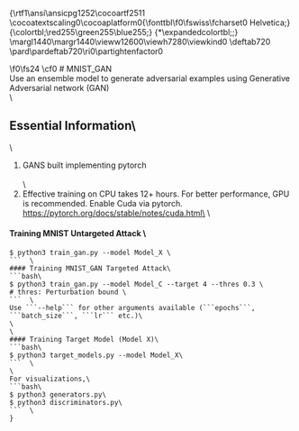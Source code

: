{\rtf1\ansi\ansicpg1252\cocoartf2511
\cocoatextscaling0\cocoaplatform0{\fonttbl\f0\fswiss\fcharset0 Helvetica;}
{\colortbl;\red255\green255\blue255;}
{\*\expandedcolortbl;;}
\margl1440\margr1440\vieww12600\viewh7280\viewkind0
\deftab720
\pard\pardeftab720\ri0\partightenfactor0

\f0\fs24 \cf0 # MNIST_GAN\
Use an ensemble model to generate adversarial examples using Generative Adversarial network (GAN)\
\
## Essential Information\
\
1. GANS built implementing pytorch\
\
\
2. Effective training on CPU takes 12+ hours. For better performance, GPU is recommended. Enable Cuda via pytorch. \
https://pytorch.org/docs/stable/notes/cuda.html\
\
#### Training  MNIST Untargeted Attack \
```bash\
$ python3 train_gan.py --model Model_X \
```  \
#### Training MNIST_GAN Targeted Attack\
```bash\
$ python3 train_gan.py --model Model_C --target 4 --thres 0.3 \
# thres: Perturbation bound \
```  \
Use ```--help``` for other arguments available (```epochs```, ```batch_size```, ```lr``` etc.)\
\
\
#### Training Target Model (Model X)\
```bash\
$ python3 target_models.py --model Model_X\
```  \
\
For visualizations,\
```bash\
$ python3 generators.py\
$ python3 discriminators.py\
```  \
}